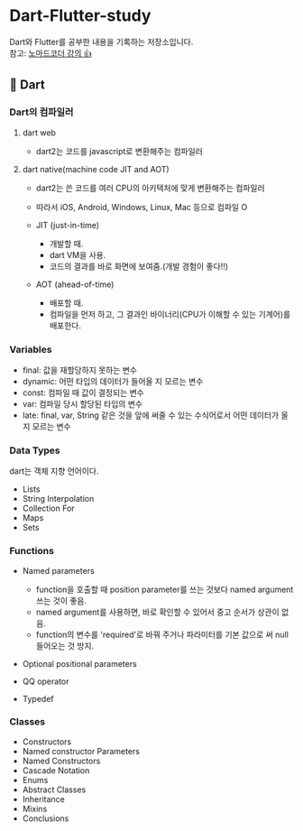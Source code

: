 # Dart-Flutter-study

Dart와 Flutter를 공부한 내용을 기록하는 저장소입니다.  
참고: [노마드코더 강의 👍](https://nomadcoders.co/flutter-for-beginners)

## 🎯 Dart

### Dart의 컴파일러

1. dart web
   - dart2는 코드를 javascript로 변환해주는 컴파일러

2. dart native(machine code JIT and AOT)
   - dart2는 쓴 코드를 여러 CPU의 아키텍처에 맞게 변환해주는 컴파일러
   - 따라서 iOS, Android, Windows, Linux, Mac 등으로 컴파일 O

   - JIT (just-in-time)
     - 개발할 때.
     - dart VM을 사용.
     - 코드의 결과를 바로 화면에 보여줌.(개발 경험이 좋다!!)

   - AOT (ahead-of-time)
     - 배포할 때.
     - 컴파일을 먼저 하고, 그 결과인 바이너리(CPU가 이해할 수 있는 기계어)를 배포한다.

### Variables

- final: 값을 재할당하지 못하는 변수
- dynamic: 어떤 타입의 데이터가 들어올 지 모르는 변수
- const: 컴파일 때 값이 결정되는 변수
- var: 컴파일 당시 할당된 타입의 변수
- late: final, var, String 같은 것을 앞에 써줄 수 있는 수식어로서 어떤 데이터가 올 지 모르는 변수

### Data Types

dart는 객체 지향 언어이다.

- Lists
- String Interpolation
- Collection For
- Maps
- Sets

### Functions

- Named parameters
  - function을 호출할 때 position parameter를 쓰는 것보다 named argument 쓰는 것이 좋음.
  - named argument를 사용하면, 바로 확인할 수 있어서 중고 순서가 상관이 없음.
  - function의 변수를 'required'로 바꿔 주거나 파라미터를 기본 값으로 써 null 들어오는 것 방지.

- Optional positional parameters
- QQ operator
- Typedef

### Classes

- Constructors
- Named constructor Parameters
- Named Constructors
- Cascade Notation
- Enums
- Abstract Classes
- Inheritance
- Mixins
- Conclusions
